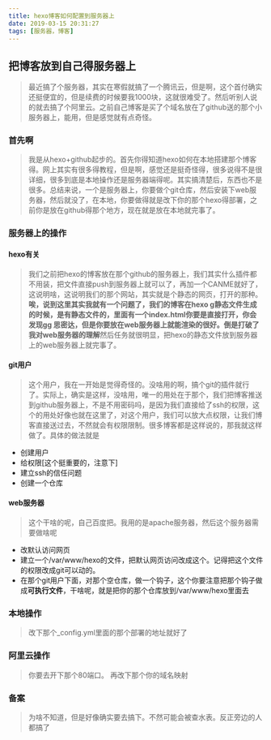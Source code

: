 ```yaml
---
title: hexo博客如何配置到服务器上
date: 2019-03-15 20:31:27
tags: [服务器，博客]
---
```


## 把博客放到自己得服务器上

> 最近搞了个服务器，其实在寒假就搞了一个腾讯云，但是啊，这个首付确实还挺便宜的，但是续费的时候要我1000块，这就很难受了。然后听别人说的就去搞了个阿里云。之前自己博客是买了个域名放在了github送的那个小服务器上，能用，但是感觉就有点奇怪。

### 首先啊
> 我是从hexo+github起步的。首先你得知道hexo如何在本地搭建那个博客得。网上其实有很多得教程，但是啊，感觉还是挺奇怪得，很多说得不是很详细，很多到底是本地操作还是服务器端得呢。其实搞清楚后，东西也不是很多。总结来说，一个是服务器上，你要做个git仓库，然后安装下web服务器，然后就没了，在本地，你要做得就是改下你的那个hexo得部署，之前你是放在github得那个地方，现在就是放在本地就完事了。

### 服务器上的操作

#### hexo有关
> 我们之前把hexo的博客放在那个github的服务器上，我们其实什么插件都不用装，把文件直接push到服务器上就可以了，再加一个CANME就好了，这说明啥，这说明我们的那个网站，其实就是个静态的网页，打开的那种。**唉，说到这里其实我就有一个问题了，我们的博客在hexo g静态文件生成的时候，是有静态文件的，里面有一个index.html你要是直接打开，你会发现gg 思密达，但是你要放在web服务器上就能渲染的很好。倒是打破了我对web服务器的理解**然后任务就很明显，把hexo的静态文件放到服务器上的web服务器上就完事了。

#### git用户
> 这个用户，我在一开始是觉得奇怪的。没啥用的啊，搞个git的插件就行了。实际上，确实是这样，没啥用，唯一的用处在于那个，我们把博客推送到github服务器上，不是不用密码吗，是因为我们直接给了ssh的权限，这个的用处好像也就在这里了，对这个用户，我们可以放大点权限，让我们博客直接送过去，不然就会有权限限制。很多博客都是这样说的，那我就这样做了。具体的做法就是
+ 创建用户
+ 给权限[这个挺重要的，注意下]
+ 建立ssh的信任问题
+ 创建一个仓库

#### web服务器
> 这个干啥的呢，自己百度把。我用的是apache服务器，然后这个服务器需要做啥呢
+ 改默认访问网页
+ 建立一个/var/www/hexo的文件，把默认网页访问改成这个。记得把这个文件的权限改成git可以动的。
+ 在那个git用户下面，对那个空仓库，做一个钩子，这个你要注意把那个钩子做成**可执行文件**，干啥呢，就是把你的那个仓库放到/var/www/hexo里面去

### 本地操作

> 改下那个_config.yml里面的那个部署的地址就好了

### 阿里云操作

> 你要去开下那个80端口。
> 再改下那个你的域名映射

### 备案

> 为啥不知道，但是好像确实要去搞下。不然可能会被查水表。反正旁边的人都搞了
